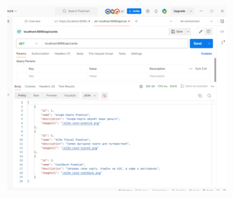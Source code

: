    ![скришот](https://github.com/NikolayMartoplyas/additional-documents/blob/main/Screenshot_1.png)

